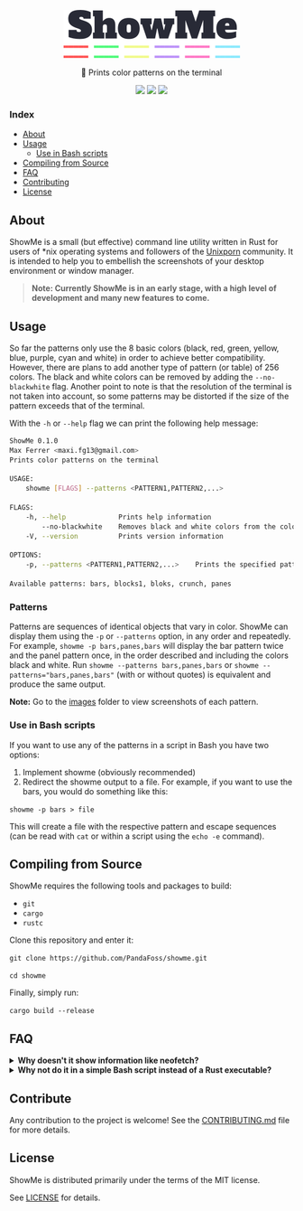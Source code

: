 <p align="center">
  <img src="/logo/logo.png">
</p>
<p align="center">🎨 Prints color patterns on the terminal</p>


<p align="center">
<a href="./LICENSE.md"><img src="https://img.shields.io/badge/license-MIT-blue.svg"></a>
<a href="https://github.com/PandaFoss/showme/releases"><img src="https://img.shields.io/github/release/PandaFoss/showme.svg"></a>
<a><img src="https://img.shields.io/badge/language-Rust-brown.svg"></a>
</p>

### Index

- [About](#about)
- [Usage](#usage)
    - [Use in Bash scripts](#use-in-bash-scripts)
- [Compiling from Source](#compiling-from-source)
- [FAQ](#faq)
- [Contributing](#contributing)
- [License](#license)

## About

ShowMe is a small (but effective) command line utility written in Rust for users of \*nix operating systems and followers of the [Unixporn](https://www.reddit.com/r/unixporn/) community. It is intended to help you to embellish the screenshots of your desktop environment or window manager.

> **Note: Currently ShowMe is in an early stage, with a high level of development and many new features to come.**

## Usage

So far the patterns only use the 8 basic colors (black, red, green, yellow, blue, purple, cyan and white) in order to achieve better compatibility. However, there are plans to add another type of pattern (or table) of 256 colors.
The black and white colors can be removed by adding the `--no-blackwhite` flag.
Another point to note is that the resolution of the terminal is not taken into account, so some patterns may be distorted if the size of the pattern exceeds that of the terminal.

With the `-h` or `--help` flag we can print the following help message:

```bash
ShowMe 0.1.0
Max Ferrer <maxi.fg13@gmail.com>
Prints color patterns on the terminal

USAGE:
    showme [FLAGS] --patterns <PATTERN1,PATTERN2,...>

FLAGS:
    -h, --help             Prints help information
        --no-blackwhite    Removes black and white colors from the color palette.
    -V, --version          Prints version information

OPTIONS:
    -p, --patterns <PATTERN1,PATTERN2,...>    Prints the specified patterns

Available patterns: bars, blocks1, bloks, crunch, panes
```

### Patterns

Patterns are sequences of identical objects that vary in color. ShowMe can display them using the `-p` or `--patterns` option, in any order and repeatedly. For example, `showme -p bars,panes,bars` will display the bar pattern twice and the panel pattern once, in the order described and including the colors black and white. Run `showme --patterns bars,panes,bars` or `showme --patterns="bars,panes,bars"` (with or without quotes) is equivalent and produce the same output.

**Note:** Go to the [images](images) folder to view screenshots of each pattern.

### Use in Bash scripts

If you want to use any of the patterns in a script in Bash you have two options:
1. Implement showme (obviously recommended)
2. Redirect the showme output to a file. For example, if you want to use the bars, you would do something like this:

`showme -p bars > file`

This will create a file with the respective pattern and escape sequences (can be read with `cat` or within a script using the `echo -e` command).

## Compiling from Source

ShowMe requires the following tools and packages to build:
- `git`
- `cargo`
- `rustc`

Clone this repository and enter it:

`git clone https://github.com/PandaFoss/showme.git`

`cd showme`

Finally, simply run:

`cargo build --release`

## FAQ

<details>
<summary><b>Why doesn't it show information like neofetch?</b></summary>

While at first that was the intention, it seemed pertinent to me to "keep it simple, stupid". For a fetching tool written in pure Rust I recommend [rsfetch](https://github.com/Phate6660/rsfetch).

</details>

<details>
<summary><b>Why not do it in a simple Bash script instead of a Rust executable?</b></summary>

First of all, because `showme` was thought as a personal project to practice Rust.
Secondly, because although for the purpose for which it was conceived, the fact that it is twice as fast (or even faster) than a Bash script is not very relevant, once a certain complexity or number of lines is reached, a Bash script becomes unfeasible, and it is necessary to resort to programming languages conceived for the purpose in question.

</details>

## Contribute

Any contribution to the project is welcome! See the [CONTRIBUTING.md](CONTRIBUTING.md) file for more details.

## License

ShowMe is distributed primarily under the terms of the MIT license.

See [LICENSE](LICENSE.md) for details.
